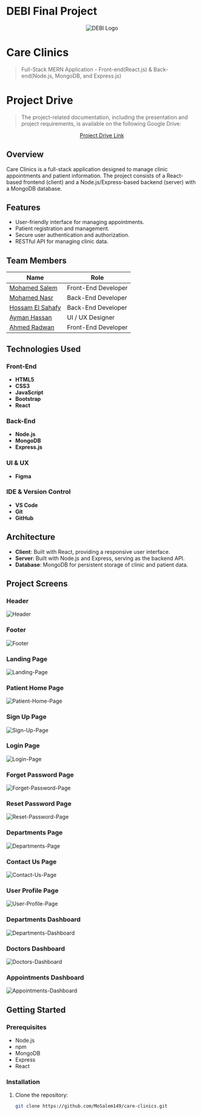 # DEBI Final Project

<div align="center">
  <img src="./README-Assets/DEBI-Img.png" alt="DEBI Logo" />
</div>

# Care Clinics

> Full-Stack MERN Application - Front-end(React.js) & Back-end(Node.js, MongoDB, and Express.js)

# Project Drive

> The project-related documentation, including the presentation and project requirements, is available on the following Google Drive:

<div align="center">
  <a href="https://drive.google.com/drive/folders/1ttctTR2dimfqJ0kXtuORBY1usuXFe_e1?usp=drive_link">Project Drive Link</a>
</div>

## Overview

Care Clinics is a full-stack application designed to manage clinic appointments and patient information. The project consists of a React-based frontend (client) and a Node.js/Express-based backend (server) with a MongoDB database.

## Features

- User-friendly interface for managing appointments.
- Patient registration and management.
- Secure user authentication and authorization.
- RESTful API for managing clinic data.

## Team Members

| Name                                                          | Role                |
| ------------------------------------------------------------- | ------------------- |
| [Mohamed Salem](linkedin.com/in/mohamed-salem149)             | Front-End Developer |
| [Mohamed Nasr](linkedin.com/in/monasr12)                      | Back-End Developer  |
| [Hossam El Sahafy](linkedin.com/in/hossam-elsahafy-4b8648248) | Back-End Developer  |
| [Ayman Hassan](linkedin.com/in/ayman-hassan-8296a71a1)        | UI / UX Designer    |
| [Ahmed Radwan](linkedin.com/in/ahmed-radwan-83590b1ba)        | Front-End Developer |

## Technologies Used

### Front-End

- **HTML5**
- **CSS3**
- **JavaScript**
- **Bootstrap**
- **React**

### Back-End

- **Node.js**
- **MongoDB**
- **Express.js**

### UI & UX

- **Figma**

### IDE & Version Control

- **VS Code**
- **Git**
- **GitHub**

## Architecture

- **Client**: Built with React, providing a responsive user interface.
- **Server**: Built with Node.js and Express, serving as the backend API.
- **Database**: MongoDB for persistent storage of clinic and patient data.

## Project Screens

### Header

![Header](./README-Assets/Screens/Header.png)

### Footer

![Footer](./README-Assets/Screens/Footer.png)

### Landing Page

![Landing-Page](./README-Assets/Screens/Landing-Page.png)

### Patient Home Page

![Patient-Home-Page](./README-Assets/Screens/Patient-Home-Page.png)

### Sign Up Page

![Sign-Up-Page](./README-Assets/Screens/Sign-Up-Page.png)

### Login Page

![Login-Page](./README-Assets/Screens/Login-Page.png)

### Forget Password Page

![Forget-Password-Page](./README-Assets/Screens/Forget-Password-Page.png)

### Reset Password Page

![Reset-Password-Page](./README-Assets/Screens/Reset-Password-Page.png)

### Departments Page

![Departments-Page](./README-Assets/Screens/Departments-Page.png)

### Contact Us Page

![Contact-Us-Page](./README-Assets/Screens/Contact-Us-Page.png)

### User Profile Page

![User-Profile-Page](./README-Assets/Screens/User-Profile-Page.png)

### Departments Dashboard

![Departments-Dashboard](./README-Assets/Screens/Departments-Dashboard.jpg)

### Doctors Dashboard

![Doctors-Dashboard](./README-Assets/Screens/Doctors-Dashboard.jpg)

### Appointments Dashboard

![Appointments-Dashboard](./README-Assets/Screens/Appointments-Dashboard.jpg)

## Getting Started

### Prerequisites

- Node.js
- npm
- MongoDB
- Express
- React

### Installation

1. Clone the repository:
   ```bash
   git clone https://github.com/MoSalem149/care-clinics.git
   ```
